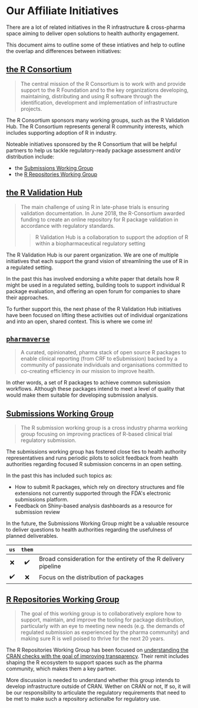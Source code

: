 # Our Affiliate Initiatives

There are a lot of related initiatives in the R infrastructure & cross-pharma
space aiming to deliver open solutions to health authority engagement. 

This document aims to outline some of these intiatives and help to outline the
overlap and differences between initiatives:

## [the R Consortium](https://www.r-consortium.org/)

> The central mission of the R Consortium is to work with and provide support to
> the R Foundation and to the key organizations developing, maintaining,
> distributing and using R software through the identification, development and
> implementation of infrastructure projects.

The R Consortium sponsors many working groups, such as the R Validation Hub. The
R Consortium represents general R community interests, which includes supporting
adoption of R in industry.

Noteable initiatives sponsored by the R Consortium that will be helpful partners
to help us tackle regulatory-ready package assessment and/or distribution
include:

- the [Submissions Working Group](https://github.com/RConsortium/submissions-wg)
- the [R Repositories Working Group](https://github.com/RConsortium/r-repositories-wg)

## [the R Validation Hub](https://www.pharmar.org/)


> The main challenge of using R in late-phase trials is ensuring validation
> documentation. In June 2018, the R-Consortium awarded funding to create an
> online repository for R package validation in accordance with regulatory
> standards.
>
> > R Validation Hub is a collaboration to support the adoption of R within a
> > biopharmaceutical regulatory setting

The R Validation Hub is our parent organization. We are one of multiple
initiatives that each support the grand vision of streamlining the use of R in
a regulated setting.

In the past this has involved endorsing a white paper that details how R might
be used in a regulated setting, building tools to support individual R package
evaluation, and offering an open forum for companies to share their approaches.

To further support this, the next phase of the R Validation Hub initiatives have
been focused on lifting these activities out of individual organizations and
into an open, shared context. This is where we come in!

## [`pharmaverse`](https://github.com/pharmaverse)

> A curated, opinionated, pharma stack of open source R packages to enable
> clinical reporting (from CRF to eSubmission) backed by a community of
> passionate individuals and organisations committed to co-creating efficiency
> in our mission to improve health.

In other words, a set of R packages to achieve common submission workflows.
Although these packages intend to meet a level of quality that would make them
suitable for developing submission analysis. 

## [Submissions Working Group](https://github.com/RConsortium/submissions-wg)

> The R submission working group is a cross industry pharma working group
> focusing on improving practices of R-based clinical trial regulatory
> submission.

The submissions working group has fostered close ties to health authority
representatives and runs periodic pilots to solicit feedback from health
authorities regarding focused R submission concerns in an open setting. 

In the past this has included such topics as:

- How to submit R packages, which rely on directory structures and file
  extensions not currently supported through the FDA's electronic submissions
  platform.
- Feedback on Shiny-based analysis dashboards as a resource for submission
  review

In the future, the Submissions Working Group might be a valuable resource to
deliver questions to health authorities regarding the usefulness of planned
deliverables.

| `us`               | `them`             |                                                                  |
| :-:                | :-:                | :--                                                              |
| :x:                | :heavy_check_mark: | Broad consideration for the entirety of the R delivery pipeline  |
| :heavy_check_mark: | :x:                | Focus on the distribution of packages                            |

## [R Repositories Working Group](https://github.com/RConsortium/r-repositories-wg)

> The goal of this working group is to collaboratively explore how to support,
> maintain, and improve the tooling for package distribution, particularly with
> an eye to meeting new needs (e.g. the demands of regulated submission as
> experienced by the pharma community) and making sure R is well poised to
> thrive for the next 20 years. 

The R Repositories Working Group has been focused on [understanding the CRAN
checks with the goal of improving
transparency](https://github.com/RConsortium/r-repositories-wg/blob/main/Documents/Proposal%20to%20CRAN.md).
Their remit includes shaping the R ecosystem to support spaces such as the
pharma community, which makes them a key partner.

More discussion is needed to understand whether this group intends to develop
infrastructure outside of CRAN. Wether on CRAN or not, If so, it will be our
responsibility to articulate the regulatory requirements that need to be met to
make such a repository actionalbe for regulatory use.
